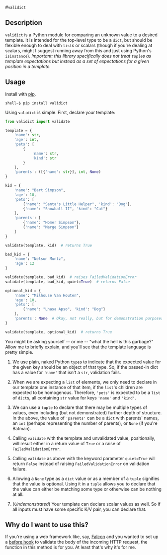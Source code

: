 #`validict`

## Description

`validict` is a Python module for comparing an unknown value to a desired template. It is intended for the top-level type to be a `dict`, but should be flexible enough to deal with `list`s or scalars (though if you're dealing at scalars, might I suggest running away from this and just using Python's `isinstance`). *Important: this library specifically does not treat `tuple`s as template expectations but instead as a set of expectations for a given position in a template.*

## Usage

Install with [pip](http://www.pip-installer.org/).

    shell~$ pip install validict

Using `validict` is simple. First, declare your template:

```python
from validict import validate

template = {
    'name': str,
    'age': int,
    'pets': [
        {
            'name': str,
            'kind': str
        }
    ],
    'parents': ([{'name': str}], int, None)
}

kid = {
    'name': "Bart Simpson",
    'age': 10,
    'pets': [
        {'name': "Santa's Little Helper", 'kind': "Dog"},
        {'name': "Snowball II", 'kind': "Cat"}
    ],
    'parents': [
        {'name': "Homer Simpson"},
        {'name': "Marge Simpson"}
    ]
}

validate(template, kid)  # returns True

bad_kid = {
    'name': "Nelson Muntz",
    'age': 12
}

validate(template, bad_kid)  # raises FailedValidationError
validate(template, bad_kid, quiet=True)  # returns False

optional_kid = {
    'name': "Milhouse Van Houten",
    'age': 10,
    'pets': [
        {'name': "Lhasa Apso", 'kind': "Dog"}
    ],
    'parents': None  # Okay, not really, but for demonstration purposes...
}

validate(template, optional_kid)  # returns True
```
    

You might be asking yourself -- or me -- "what the hell is this garbage?" Allow me to briefly explain, and you'll see that the template language is pretty simple.

1. We use plain, naked Python `type`s to indicate that the expected value for the given key should be an object of that type. So, if the passed-in dict has a value for `'name'` that isn't a `str`, validation fails.

2. When we are expecting a `list` of elements, we only need to declare in our template one instance of that item, if the `list`'s children are expected to be homogenous. Therefore, `'pets'` is expected to be a `list` of `dict`s, all containing `str` value for keys `'name'` and `'kind'`.

3. We can use a `tuple` to declare that there may be multiple types of values, even including (but not demonstrated) further depth of structure. In the above, the value of `'parents'` can be a `dict` with parents' names, an `int` (perhaps representing the number of parents), or `None` (if you're Batman).

4. Calling `validate` with the template and unvalidated value, positionally, will result either in a return value of `True` or a raise of `FailedValidationError`.

5. Calling `validate` as above with the keyword parameter `quiet=True` will return `False` instead of raising `FailedValidationError` on validation failure.

6. Allowing a `None` type as a `dict` value or as a member of a `tuple` signifies that the value is optional. Using it in a `tuple` allows you to declare that the value can either be matching some type or otherwise can be nothing at all.

7. (*Undemonstrated*) Your template can declare scalar values as well. So if all inputs must have some specific K/V pair, you can declare that.

## Why do I want to use this?

If you're using a web framework like, say, [Falcon](https://falconframework.org) and you wanted to set up a [before hook](http://falcon.readthedocs.org/en/latest/api/hooks.html) to validate the body of the incoming HTTP request, the function in this method is for you. At least that's why it's for me.
